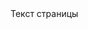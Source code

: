 ﻿<!DOCTYPE HTML PUBLIC «-//W3C//DTD HTML 3.2 Final//EN»>
<HTML>
<HEAD>
<TITLE>Название страницы</TITLE>
</HEAD>
<BODY>
Текст страницы
</BODY>
</HTML>